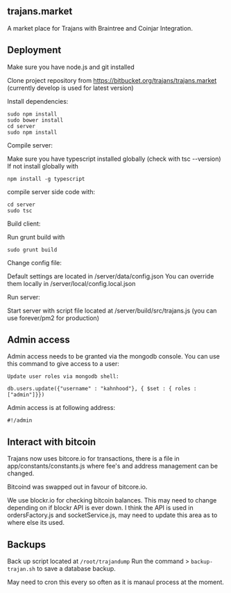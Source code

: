 ## trajans.market

A market place for Trajans with Braintree and Coinjar Integration.

## Deployment

Make sure you have node.js and git installed

Clone project repository from https://bitbucket.org/trajans/trajans.market (currently develop is used for latest version)

Install dependencies:

```
sudo npm install
sudo bower install
cd server
sudo npm install
```

Compile server:

Make sure you have typescript installed globally (check with tsc --version)
If not install globally with
```
npm install -g typescript
```

compile server side code with:

```
cd server
sudo tsc
```

Build client:

Run grunt build with
```
sudo grunt build
```

Change config file:

Default settings are located in /server/data/config.json
You can override them locally in /server/local/config.local.json

Run server:

Start server with script file located at /server/build/src/trajans.js (you can use forever/pm2 for production)

## Admin access

Admin access needs to be granted via the mongodb console. You can use this command to give access to a user:

```
Update user roles via mongodb shell:

db.users.update({"username" : "kahnhood"}, { $set : { roles : ["admin"]}})
```

Admin access is at following address:

```
#!/admin
```


## Interact with bitcoin

Trajans now uses bitcore.io for transactions, there is a file in app/constants/constants.js where fee's and address management can be changed.

Bitcoind was swapped out in favour of bitcore.io.

We use blockr.io for checking bitcoin balances.  This may need to change depending on if blockr API is ever down.  I think the API is used in ordersFactory.js and socketService.js, may need to update this area as to where else its used.

## Backups

Back up script located at `/root/trajandump`
Run the command > `backup-trajan.sh` to save a database backup.

May need to cron this every so often as it is manaul process at the moment.
